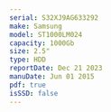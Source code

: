 ```yaml
---
serial: S32XJ9AG633292
make: Samsung
model: ST1000LM024
capacity: 1000Gb
size: 2.5"
type: HDD
reportDate: Dec 21 2023
manuDate: Jun 01 2015
pdf: true
isSSD: false
---
```

